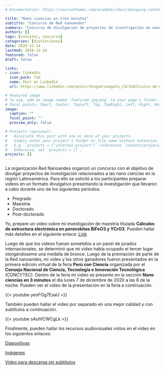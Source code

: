 ```yaml
---
# Documentation: https://sourcethemes.com/academic/docs/managing-content/

title: "Nano ciencias en tres minutos"
subtitle: "Concurso de Red nanoandes"
summary: "Concurso de divulgación de proyectos de investigación en nano ciencias"
authors: []
tags: [concytec, concurso]
categories: [distinciones]
date: 2020-12-14
lastmod: 2020-12-14
featured: false
draft: false

links:
- icon: linkedin
  icon_pack: fab
  name: Post en Linkedin
  url: https://www.linkedin.com/posts/shiguerunagata_c%C3%A1lculos-de-estructura-electr%C3%B3nica-en-perovskitas-activity-6744105400930467840-Q4m7

# Featured image
# To use, add an image named `featured.jpg/png` to your page's folder.
# Focal points: Smart, Center, TopLeft, Top, TopRight, Left, Right, BottomLeft, Bottom, BottomRight.
image:
  caption: ""
  focal_point: ""
  preview_only: false

# Projects (optional).
#   Associate this post with one or more of your projects.
#   Simply enter your project's folder or file name without extension.
#   E.g. `projects = ["internal-project"]` references `content/project/deep-learning/index.md`.
#   Otherwise, set `projects = []`.
projects: []
---
```


La organización Red Nanoandes organizó un concurso con el objetivo de divulgar proyectos de investigación relacionados a las nano ciencias en la región Latinoamérica. Para ello se solicitó a los participantes preparar videos en un formato divulgativo presentando la investigación que llevaron a cabo durante uno de los siguientes periodos:

- Pregrado
- Maestría
- Doctorado
- Post-doctorado

Yo, prepare un video sobre mi investigación de maestría titulada **Cálculos de estructura electrónica en perovskitas BiFeO3 y YCrO3**. Pueden hallar más detalles en el siguiente enlace: [Link](https://shiguerunagata.com/project/2017/)

Luego de que los videos fueran sometidos a un panel de jurados internacionales, se determinó que mi video había ocupado el tercer lugar otorgándoseme una medalla de bronce. Luego de la premiación de parte de la Red nanoandes, mi video y los otros ganadores fueron presentados en la primera edición virtual de la feria **Perú con Ciencia** organizada por el **Consejo Nacional de Ciencia, Tecnología e Innovación Tecnológica** (CONCYTEC). Dentro de la feria mi video se presento en la sección **Nano ciencias en 3 minutos** el día lunes 7 de diciembre de 2020 a las 8 de la noche. Pueden ver el video de la presentación en la feria a continuación.

{{< youtube yeoFOg7EsaU >}}

También pueden hallar el video por separado en una mejor calidad y con subtítulos a continuación.

{{< youtube sAuhfCWCgLk >}}

Finalmente, pueden hallar los recursos audiovisuales vistos en el video en los siguientes enlaces:

[Diapositivas](https://doi.org/10.5281/zenodo.4316086)

[Imágenes](https://doi.org/10.5281/zenodo.4316096)

[Video para descarga sin subtítulos](https://doi.org/10.5281/zenodo.4313893)
